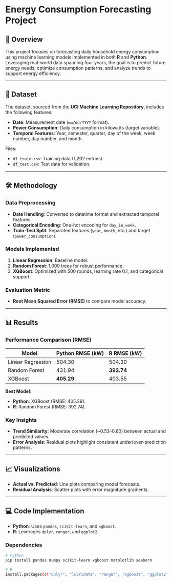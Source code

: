 # Energy Consumption Forecasting Project

## 📌 Overview
This project focuses on forecasting daily household energy consumption using machine learning models implemented in both **R** and **Python**. Leveraging real-world data spanning four years, the goal is to predict future energy needs, optimize consumption patterns, and analyze trends to support energy efficiency.

---

## 📂 Dataset
The dataset, sourced from the **UCI Machine Learning Repository**, includes the following features:
- **Date**: Measurement date (`mm/dd/YYYY` format).  
- **Power Consumption**: Daily consumption in kilowatts (target variable).  
- **Temporal Features**: Year, semester, quarter, day of the week, week number, day number, and month.  

Files:  
- `df_train.csv`: Training data (1,202 entries).  
- `df_test.csv`: Test data for validation.  

---

## 🛠️ Methodology

### Data Preprocessing
- **Date Handling**: Converted to datetime format and extracted temporal features.  
- **Categorical Encoding**: One-hot encoding for `day_in_week`.  
- **Train-Test Split**: Separated features (`year`, `month`, etc.) and target (`power_consumption`).  

### Models Implemented
1. **Linear Regression**: Baseline model.  
2. **Random Forest**: 1,000 trees for robust performance.  
3. **XGBoost**: Optimized with 500 rounds, learning rate 0.1, and categorical support.  

### Evaluation Metric
- **Root Mean Squared Error (RMSE)** to compare model accuracy.  

---

## 📊 Results

### Performance Comparison (RMSE)
| Model               | Python RMSE (kW) | R RMSE (kW) |
|---------------------|------------------|-------------|
| Linear Regression   | 504.30           | 504.30      |
| Random Forest       | 431.94           | **392.74**  |
| XGBoost             | **405.29**       | 403.55      |

**Best Model**:  
- **Python**: XGBoost (RMSE: 405.29).  
- **R**: Random Forest (RMSE: 392.74).  

### Key Insights
- **Trend Similarity**: Moderate correlation (~0.53–0.60) between actual and predicted values.  
- **Error Analysis**: Residual plots highlight consistent under/over-prediction patterns.  

---

## 📈 Visualizations
- **Actual vs. Predicted**: Line plots comparing model forecasts.  
- **Residual Analysis**: Scatter plots with error magnitude gradients.  

---

## 💻 Code Implementation
- **Python**: Uses `pandas`, `scikit-learn`, and `xgboost`.  
- **R**: Leverages `dplyr`, `ranger`, and `ggplot2`.  

### Dependencies
```bash
# Python
pip install pandas numpy scikit-learn xgboost matplotlib seaborn

# R
install.packages(c("dplyr", "lubridate", "ranger", "xgboost", "ggplot2"))

